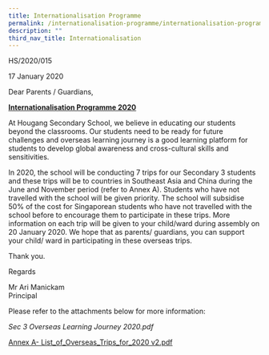 ```yaml
---
title: Internationalisation Programme
permalink: /internationalisation-programme/internationalisation-programme/
description: ""
third_nav_title: Internationalisation
---
```



HS/2020/015

17 January 2020

Dear Parents / Guardians,

  

**<u>Internationalisation Programme 2020</u>**

  

At Hougang Secondary School, we believe in educating our students beyond the classrooms. Our students need to be ready for future challenges and overseas learning journey is a good learning platform for students to develop global awareness and cross-cultural skills and sensitivities.

  

In 2020, the school will be conducting 7 trips for our Secondary 3 students and these trips will be to countries in Southeast Asia and China during the June and November period (refer to Annex A). Students who have not travelled with the school will be given priority. The school will subsidise 50% of the cost for Singaporean students who have not travelled with the school before to encourage them to participate in these trips. More information on each trip will be given to your child/ward during assembly on 20 January 2020. We hope that as parents/ guardians, you can support your child/ ward in participating in these overseas trips.


Thank you.

Regards

Mr Ari Manickam   
Principal

  

  

  

  

Please refer to the attachments below for more information:

  
_Sec 3 Overseas Learning Journey 2020.pdf_

  

[Annex A- List\_of\_Overseas\_Trips\_for\_2020 v2.pdf](/files/Annex%20A-%20List_of_Overseas_Trips_for_2020%20v2.pdf)